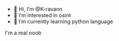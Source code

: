 - 👋 Hi, I’m @K-ravann
- 👀 I’m interested in osint
- 🌱 I’m currently learning python language
  
I'm a real noob

<!---
K-ravann/K-ravann is a ✨ special ✨ repository because its `README.md` (this file) appears on your GitHub profile.
You can click the Preview link to take a look at your changes.
--->
